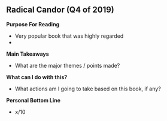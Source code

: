 ## Radical Candor (Q4 of 2019)
**Purpose For Reading**
- Very popular book that was highly regarded
-   
**Main Takeaways**
- What are the major themes / points made?

**What can I do with this?**
- What actions am I going to take based on this book, if any?

**Personal Bottom Line**
- x/10
<!--stackedit_data:
eyJoaXN0b3J5IjpbMTkxODcwOTEyM119
-->